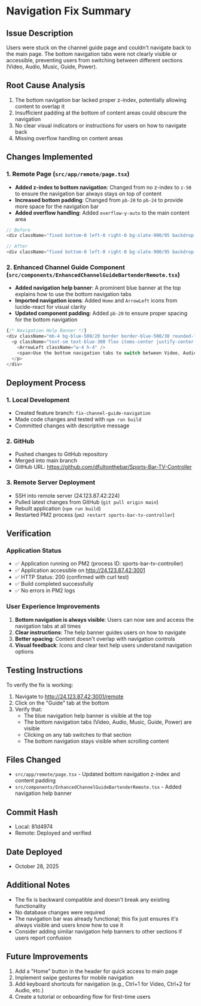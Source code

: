 # Navigation Fix Summary

## Issue Description
Users were stuck on the channel guide page and couldn't navigate back to the main page. The bottom navigation tabs were not clearly visible or accessible, preventing users from switching between different sections (Video, Audio, Music, Guide, Power).

## Root Cause Analysis
1. The bottom navigation bar lacked proper z-index, potentially allowing content to overlap it
2. Insufficient padding at the bottom of content areas could obscure the navigation
3. No clear visual indicators or instructions for users on how to navigate back
4. Missing overflow handling on content areas

## Changes Implemented

### 1. Remote Page (`src/app/remote/page.tsx`)
- **Added z-index to bottom navigation**: Changed from no z-index to `z-50` to ensure the navigation bar always stays on top of content
- **Increased bottom padding**: Changed from `pb-20` to `pb-24` to provide more space for the navigation bar
- **Added overflow handling**: Added `overflow-y-auto` to the main content area

```typescript
// Before
<div className="fixed bottom-0 left-0 right-0 bg-slate-900/95 backdrop-blur border-t border-slate-700/10">

// After
<div className="fixed bottom-0 left-0 right-0 bg-slate-900/95 backdrop-blur border-t border-slate-700/10 z-50">
```

### 2. Enhanced Channel Guide Component (`src/components/EnhancedChannelGuideBartenderRemote.tsx`)
- **Added navigation help banner**: A prominent blue banner at the top explains how to use the bottom navigation tabs
- **Imported navigation icons**: Added `Home` and `ArrowLeft` icons from lucide-react for visual clarity
- **Updated component padding**: Added `pb-20` to ensure proper spacing for the bottom navigation

```typescript
{/* Navigation Help Banner */}
<div className="mb-4 bg-blue-500/20 border border-blue-500/30 rounded-lg p-3 text-center">
  <p className="text-sm text-blue-300 flex items-center justify-center space-x-2">
    <ArrowLeft className="w-4 h-4" />
    <span>Use the bottom navigation tabs to switch between Video, Audio, Music, Guide, and Power controls</span>
  </p>
</div>
```

## Deployment Process

### 1. Local Development
- Created feature branch: `fix-channel-guide-navigation`
- Made code changes and tested with `npm run build`
- Committed changes with descriptive message

### 2. GitHub
- Pushed changes to GitHub repository
- Merged into main branch
- GitHub URL: https://github.com/dfultonthebar/Sports-Bar-TV-Controller

### 3. Remote Server Deployment
- SSH into remote server (24.123.87.42:224)
- Pulled latest changes from GitHub (`git pull origin main`)
- Rebuilt application (`npm run build`)
- Restarted PM2 process (`pm2 restart sports-bar-tv-controller`)

## Verification

### Application Status
- ✅ Application running on PM2 (process ID: sports-bar-tv-controller)
- ✅ Application accessible on http://24.123.87.42:3001
- ✅ HTTP Status: 200 (confirmed with curl test)
- ✅ Build completed successfully
- ✅ No errors in PM2 logs

### User Experience Improvements
1. **Bottom navigation is always visible**: Users can now see and access the navigation tabs at all times
2. **Clear instructions**: The help banner guides users on how to navigate
3. **Better spacing**: Content doesn't overlap with navigation controls
4. **Visual feedback**: Icons and clear text help users understand navigation options

## Testing Instructions

To verify the fix is working:

1. Navigate to http://24.123.87.42:3001/remote
2. Click on the "Guide" tab at the bottom
3. Verify that:
   - The blue navigation help banner is visible at the top
   - The bottom navigation tabs (Video, Audio, Music, Guide, Power) are visible
   - Clicking on any tab switches to that section
   - The bottom navigation stays visible when scrolling content

## Files Changed
- `src/app/remote/page.tsx` - Updated bottom navigation z-index and content padding
- `src/components/EnhancedChannelGuideBartenderRemote.tsx` - Added navigation help banner

## Commit Hash
- Local: 81d4974
- Remote: Deployed and verified

## Date Deployed
- October 28, 2025

## Additional Notes
- The fix is backward compatible and doesn't break any existing functionality
- No database changes were required
- The navigation bar was already functional; this fix just ensures it's always visible and users know how to use it
- Consider adding similar navigation help banners to other sections if users report confusion

## Future Improvements
1. Add a "Home" button in the header for quick access to main page
2. Implement swipe gestures for mobile navigation
3. Add keyboard shortcuts for navigation (e.g., Ctrl+1 for Video, Ctrl+2 for Audio, etc.)
4. Create a tutorial or onboarding flow for first-time users

